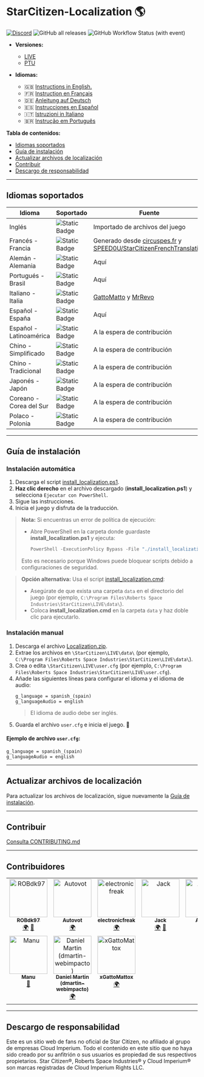 # StarCitizen-Localization 🌎

[![Discord](https://img.shields.io/discord/1185135396112322620?logo=discord&label=discord)](https://discord.gg/Gbvz9fTmZU)
![GitHub all releases](https://img.shields.io/github/downloads/Dymerz/StarCitizen-Localization/total)
![GitHub Workflow Status (with event)](https://img.shields.io/github/actions/workflow/status/Dymerz/StarCitizen-Localization/.github%2Fworkflows%2Fvalidate-global-ini.yaml?event=push&label=INI%20Validation&link=https%3A%2F%2Fgithub.com%2FDymerz%2FStarCitizen-Localization%2Factions%2Fworkflows%2Fvalidate-global-ini.yaml)

- **Versiones:**  
  - [LIVE](https://github.com/Dymerz/StarCitizen-Localization/blob/main/README_es.md)  
  - [PTU](https://github.com/Dymerz/StarCitizen-Localization/blob/ptu/README_es.md)

- **Idiomas:**  
  - 🇬🇧 [Instructions in English.](README.md)  
  - 🇫🇷 [Instruction en Français](README_fr.md)  
  - 🇩🇪 [Anleitung auf Deutsch](README_de.md)  
  - 🇪🇸 [Instrucciones en Español](README_es.md)  
  - 🇮🇹 [Istruzioni in Italiano](README_it.md)  
  - 🇧🇷 [Instrução em Português](README_ptbr.md)  

**Tabla de contenidos:**
- [Idiomas soportados](#idiomas-soportados)
- [Guía de instalación](#guía-de-instalación)
- [Actualizar archivos de localización](#actualizar-archivos-de-localización)
- [Contribuir](#contribuir)
- [Descargo de responsabilidad](#descargo-de-responsabilidad)

---

## Idiomas soportados

| Idioma                  | Soportado   | Fuente |
|--------------------------|-------------|--------|
| Inglés                  | ![Static Badge](https://img.shields.io/badge/3.24.3-LIVE-brightgreen) | Importado de archivos del juego |
| Francés - Francia       | ![Static Badge](https://img.shields.io/badge/3.24.3-LIVE-brightgreen) | Generado desde [circuspes.fr](https://traduction.circuspes.fr) y [SPEED0U/StarCitizenFrenchTranslation](https://github.com/SPEED0U/StarCitizenFrenchTranslation) |
| Alemán - Alemania       | ![Static Badge](https://img.shields.io/badge/3.24.3-LIVE-brightgreen) | Aquí |
| Portugués - Brasil      | ![Static Badge](https://img.shields.io/badge/3.24.3-LIVE-brightgreen) | Aquí |
| Italiano - Italia       | ![Static Badge](https://img.shields.io/badge/3.24.1-LIVE-yellow) | [GattoMatto](https://robertsspaceindustries.com/citizens/GattoMatto) y [MrRevo](https://robertsspaceindustries.com/citizens/MrRevo) |
| Español - España        | ![Static Badge](https://img.shields.io/badge/3.23.1a-LIVE-orange) | Aquí |
| Español - Latinoamérica | ![Static Badge](https://img.shields.io/badge/x.xx.x-LIVE-darkred) | A la espera de contribución |
| Chino - Simplificado    | ![Static Badge](https://img.shields.io/badge/x.xx.x-LIVE-darkred) | A la espera de contribución |
| Chino - Tradicional     | ![Static Badge](https://img.shields.io/badge/x.xx.x-LIVE-darkred) | A la espera de contribución |
| Japonés - Japón         | ![Static Badge](https://img.shields.io/badge/x.xx.x-LIVE-darkred) | A la espera de contribución |
| Coreano - Corea del Sur | ![Static Badge](https://img.shields.io/badge/x.xx.x-LIVE-darkred) | A la espera de contribución |
| Polaco - Polonia        | ![Static Badge](https://img.shields.io/badge/x.xx.x-LIVE-darkred) | A la espera de contribución |

---

## Guía de instalación

### Instalación automática

1. Descarga el script [install_localization.ps1](https://github.com/Dymerz/StarCitizen-Localization/releases/latest/download/install_localization.ps1).
2. **Haz clic derecho** en el archivo descargado (**install_localization.ps1**) y selecciona `Ejecutar con PowerShell`.
3. Sigue las instrucciones.
4. Inicia el juego y disfruta de la traducción.

> **Nota:** Si encuentras un error de política de ejecución:  
> - Abre PowerShell en la carpeta donde guardaste **install_localization.ps1** y ejecuta:  
>   ```powershell
>   PowerShell -ExecutionPolicy Bypass -File "./install_localization.ps1"
>   ```
> Esto es necesario porque Windows puede bloquear scripts debido a configuraciones de seguridad.

> **Opción alternativa:** Usa el script [install_localization.cmd](https://github.com/Dymerz/StarCitizen-Localization/releases/latest/download/install_localization.cmd):  
> - Asegúrate de que exista una carpeta `data` en el directorio del juego (por ejemplo, `C:\Program Files\Roberts Space Industries\StarCitizen\LIVE\data\`).
> - Coloca **install_localization.cmd** en la carpeta `data` y haz doble clic para ejecutarlo.

### Instalación manual

1. Descarga el archivo [Localization.zip](https://github.com/Dymerz/StarCitizen-Localization/releases/latest/download/Localization.zip).
2. Extrae los archivos en `\StarCitizen\LIVE\data\` (por ejemplo, `C:\Program Files\Roberts Space Industries\StarCitizen\LIVE\data\`).
3. Crea o edita `\StarCitizen\LIVE\user.cfg` (por ejemplo, `C:\Program Files\Roberts Space Industries\StarCitizen\LIVE\user.cfg`).
4. Añade las siguientes líneas para configurar el idioma y el idioma de audio:
   ```plaintext
   g_language = spanish_(spain)
   g_languageAudio = english
   ```
   > El idioma de audio debe ser inglés.
5. Guarda el archivo `user.cfg` e inicia el juego. 🚀

#### Ejemplo de archivo `user.cfg`:
```plaintext
g_language = spanish_(spain)
g_languageAudio = english
```

---

## Actualizar archivos de localización

Para actualizar los archivos de localización, sigue nuevamente la [Guía de instalación](#guía-de-instalación).

---

## Contribuir

[Consulta CONTRIBUTING.md](CONTRIBUTING.md)

---

## Contribuidores
<!-- ALL-CONTRIBUTORS-LIST:START - Do not remove or modify this section -->
<!-- prettier-ignore-start -->
<!-- markdownlint-disable -->
<table>
  <tbody>
    <tr>
      <td align="center" valign="top" width="14.28%"><a href="https://github.com/ROBdk97"><img src="https://avatars.githubusercontent.com/u/9892024?v=4?s=100" width="100px;" alt="ROBdk97"/><br /><sub><b>ROBdk97</b></sub></a><br /><a href="#translation-ROBdk97" title="Translation">🌍</a> <a href="#projectManagement-ROBdk97" title="Project Management">📆</a></td>
      <td align="center" valign="top" width="14.28%"><a href="https://github.com/Autovot"><img src="https://avatars.githubusercontent.com/u/87210193?v=4?s=100" width="100px;" alt="Autovot"/><br /><sub><b>Autovot</b></sub></a><br /><a href="#translation-Autovot" title="Translation">🌍</a></td>
      <td align="center" valign="top" width="14.28%"><a href="https://github.com/electronicfreak"><img src="https://avatars.githubusercontent.com/u/11193801?v=4?s=100" width="100px;" alt="electronicfreak"/><br /><sub><b>electronicfreak</b></sub></a><br /><a href="#translation-electronicfreak" title="Translation">🌍</a></td>
      <td align="center" valign="top" width="14.28%"><a href="https://github.com/Jack-mk"><img src="https://avatars.githubusercontent.com/u/22667101?v=4?s=100" width="100px;" alt="Jack"/><br /><sub><b>Jack</b></sub></a><br /><a href="#translation-Jack-mk" title="Translation">🌍</a> <a href="#projectManagement-Jack-mk" title="Project Management">📆</a></td>
      <td align="center" valign="top" width="14.28%"><a href="https://github.com/Auhrus"><img src="https://avatars.githubusercontent.com/u/57270834?v=4?s=100" width="100px;" alt="Auhrus"/><br /><sub><b>Auhrus</b></sub></a><br /><a href="#translation-Auhrus" title="Translation">🌍</a> <a href="#projectManagement-Auhrus" title="Project Management">📆</a></td>
      <td align="center" valign="top" width="14.28%"><a href="https://github.com/Nxzzin"><img src="https://avatars.githubusercontent.com/u/148262077?v=4?s=100" width="100px;" alt="Nxzzin"/><br /><sub><b>Nxzzin</b></sub></a><br /><a href="#translation-Nxzzin" title="Translation">🌍</a></td>
      <td align="center" valign="top" width="14.28%"><a href="https://github.com/InterPlay02"><img src="https://avatars.githubusercontent.com/u/23037423?v=4?s=100" width="100px;" alt="InterPlay"/><br /><sub><b>InterPlay</b></sub></a><br /><a href="#translation-InterPlay02" title="Translation">🌍</a></td>
    </tr>
    <tr>
      <td align="center" valign="top" width="14.28%"><a href="https://github.com/Brill65"><img src="https://avatars.githubusercontent.com/u/8363399?v=4?s=100" width="100px;" alt="Manu"/><br /><sub><b>Manu</b></sub></a><br /><a href="#review-Brill65" title="Reviewed Pull Requests">👀</a></td>
      <td align="center" valign="top" width="14.28%"><a href="https://github.com/danidomen"><img src="https://avatars.githubusercontent.com/u/5998908?v=4?s=100" width="100px;" alt="Daniel Martin (dmartin-webimpacto)"/><br /><sub><b>Daniel Martin (dmartin-webimpacto)</b></sub></a><br /><a href="#translation-danidomen" title="Translation">🌍</a></td>
	  <td align="center" valign="top" width="14.28%"><a href="https://github.com/xGattoMattox"><img src="https://avatars.githubusercontent.com/u/149336969?v=4?s=100" width="100px;" alt="xGattoMattox"/><br /><sub><b>xGattoMattox</b></sub></a><br /><a href="#translation-xGattoMattox" title="Translation">🌍</a></td> 
    </tr>
  </tbody>
</table>

<!-- markdownlint-restore -->
<!-- prettier-ignore-end -->

<!-- ALL-CONTRIBUTORS-LIST:END -->

---

## Descargo de responsabilidad

Este es un sitio web de fans no oficial de Star Citizen, no afiliado al grupo de empresas Cloud Imperium. Todo el contenido en este sitio que no haya sido creado por su anfitrión o sus usuarios es propiedad de sus respectivos propietarios. Star Citizen®, Roberts Space Industries® y Cloud Imperium® son marcas registradas de Cloud Imperium Rights LLC.